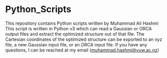 # Python_Scripts
This repository contains Python scripts written by Muhammad Ali Hashmi
This script is written in Python v3 which can read a Gaussian or ORCA output files and extract the optimized structure out of that file.
The Cartesian coordinates of the optimized structure can be exported to an xyz file, a new Gaussian input file, or an ORCA input file.
If you have any questions, I can be reached at my email (muhammad.hashmi@vuw.ac.nz)
